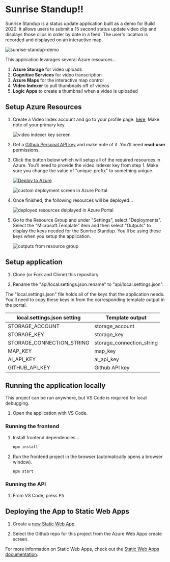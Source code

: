 # Sunrise Standup!!

Sunrise Standup is a status update application built as a demo for Build 2020. It allows users to submit a 15 second status update video clip and displays those clips in order by date in a feed. The user's location is recorded and displayed on an interactive map.

![sunrise-standup-demo](sunrise.png)

This application levarages several Azure resources...

1. **Azure Storage** for video uploads
1. **Cognitive Services** for video transcription
1. **Azure Maps** for the interactive map control
1. **Video Indexer** to pull thumbnails off of videos
1. **Logic Apps** to create a thumbnail when a video is uploaded

## Setup Azure Resources

1. Create a Video Index account and go to your profile page. [here](https://api-portal.videoindexer.ai/), Make note of your primary key.

   ![video indexer key screen](images/video-indexer.png)

1. Get a [Github Personal API key](https://github.com/settings/tokens) and make note of it. You'll need **read:user** permissions.

1. Click the button below which will setup all of the required resources in Azure. You'll need to provide the video indexer key from step 1. Make sure you change the value of "unique-prefix" to something unique.

   [![Deploy to Azure](https://aka.ms/deploytoazurebutton)](https://portal.azure.com/#create/Microsoft.Template/uri/https%3A%2F%2Fraw.githubusercontent.com%2Fsunrise-standup%2Fsunrise-standup%2Fmaster%2Fazuredeploy.json)

   ![custom deployment screen in Azure Portal](images/custom-deployment.png)

1. Once finished, the following resources will be deployed...

   ![deployed resources deiplayed in Azure Portal](images/deployed-resources.png)

1. Go to the Resource Group and under "Settings", select "Deployments". Select the "Microsoft.Template" item and then select "Outputs" to display the keys needed for the Sunrise Standup. You'll be using these keys when you setup the application.

   ![outputs from resource group](images/outputs.png)

## Setup application

1. Clone (or Fork and Clone) this repository

1. Rename the "api/local.settings.json.rename" to "api/local.settings.json".

The "local.settings.json" file holds all of the keys that the application needs. You'll need to copy these keys in from the corresponding template output in the portal.

| local.settings.json setting | Template output           |
| --------------------------- | ------------------------- |
| STORAGE_ACCOUNT             | storage_account           |
| STORAGE_KEY                 | storage_key               |
| STORAGE_CONNECTION_STRING   | storage_connection_string |
| MAP_KEY                     | map_key                   |
| AI_API_KEY                  | ai_api_key                |
| GITHUB_API_KEY              | Github API key            |

## Running the application locally

This project can be run anywhere, but VS Code is required for local debugging.

1. Open the application with VS Code.

### Running the frontend

1. Install frontend dependencies...

   ```bash
   npm install
   ```

1. Run the frontend project in the browser (automatically opens a browser window).

   ```bash
   npm start
   ```

### Running the API

1. From VS Code, press <kbd>F5</kbd>

## Deploying the App to Static Web Apps

1. Create a [new Static Web App](https://portal.azure.com/#create/Microsoft.StaticApp).

1. Select the Github repo for this project from the Azure Web Apps create screen.

For more information on Static Web Apps, check out the [Static Web Apps documentation](https://aka.ms/swadocs).

